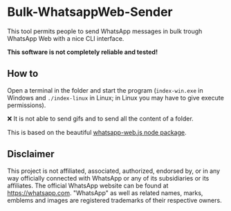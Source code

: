 # Bulk-WhatsappWeb-Sender

This tool permits people to send WhatsApp messages in bulk trough WhatsApp Web with a nice CLI interface.

**This software is not completely reliable and tested!**

## How to

Open a terminal in the folder and start the program (`index-win.exe` in Windows and `./index-linux` in Linux; in Linux you may have to give execute permissions).

:x: It is not able to send gifs and to send all the content of a folder.


This is based on the beautiful [whatsapp-web.js node package](https://github.com/pedroslopez/whatsapp-web.js).

## Disclaimer
This project is not affiliated, associated, authorized, endorsed by, or in any way officially connected with WhatsApp or any of its subsidiaries or its affiliates. The official WhatsApp website can be found at https://whatsapp.com. "WhatsApp" as well as related names, marks, emblems and images are registered trademarks of their respective owners.

